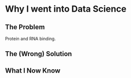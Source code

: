 # Why I went into Data Science

## The Problem

Protein and RNA binding.

## The (Wrong) Solution



## What I Now Know


